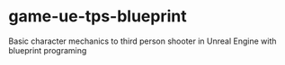# game-ue-tps-blueprint
Basic character mechanics to third person shooter in Unreal Engine with blueprint programing
